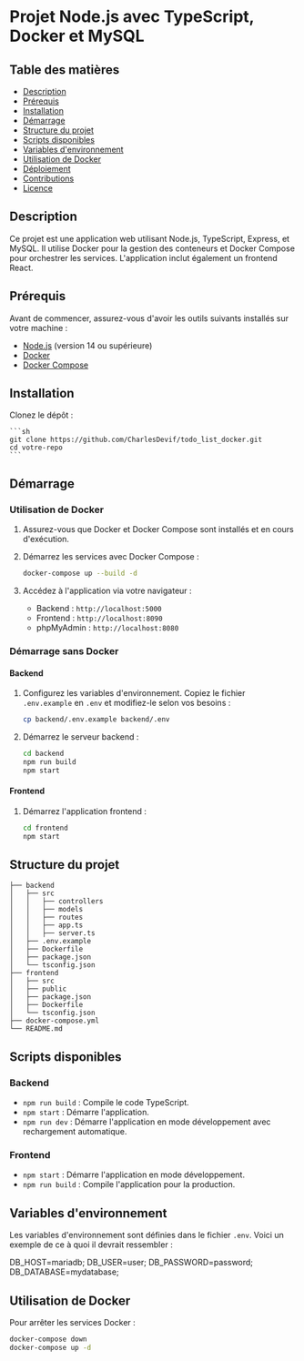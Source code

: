# Projet Node.js avec TypeScript, Docker et MySQL

## Table des matières

- [Description](#description)
- [Prérequis](#prérequis)
- [Installation](#installation)
- [Démarrage](#démarrage)
- [Structure du projet](#structure-du-projet)
- [Scripts disponibles](#scripts-disponibles)
- [Variables d'environnement](#variables-denvironnement)
- [Utilisation de Docker](#utilisation-de-docker)
- [Déploiement](#déploiement)
- [Contributions](#contributions)
- [Licence](#licence)

## Description

Ce projet est une application web utilisant Node.js, TypeScript, Express, et MySQL. Il utilise Docker pour la gestion des conteneurs et Docker Compose pour orchestrer les services. L'application inclut également un frontend React.

## Prérequis

Avant de commencer, assurez-vous d'avoir les outils suivants installés sur votre machine :

- [Node.js](https://nodejs.org/) (version 14 ou supérieure)
- [Docker](https://www.docker.com/)
- [Docker Compose](https://docs.docker.com/compose/)

## Installation

 Clonez le dépôt :

    ```sh
    git clone https://github.com/CharlesDevif/todo_list_docker.git
    cd votre-repo
    ```

## Démarrage

### Utilisation de Docker

1. Assurez-vous que Docker et Docker Compose sont installés et en cours d'exécution.
2. Démarrez les services avec Docker Compose :

    ```sh
    docker-compose up --build -d
    ```

3. Accédez à l'application via votre navigateur :

    - Backend : `http://localhost:5000`
    - Frontend : `http://localhost:8090`
    - phpMyAdmin : `http://localhost:8080`

### Démarrage sans Docker

#### Backend

1. Configurez les variables d'environnement. Copiez le fichier `.env.example` en `.env` et modifiez-le selon vos besoins :

    ```sh
    cp backend/.env.example backend/.env
    ```

2. Démarrez le serveur backend :

    ```sh
    cd backend
    npm run build
    npm start
    ```

#### Frontend

1. Démarrez l'application frontend :

    ```sh
    cd frontend
    npm start
    ```

## Structure du projet

    ├── backend
    │   ├── src
    │   │   ├── controllers
    │   │   ├── models
    │   │   ├── routes
    │   │   ├── app.ts
    │   │   ├── server.ts
    │   ├── .env.example
    │   ├── Dockerfile
    │   ├── package.json
    │   └── tsconfig.json
    ├── frontend
    │   ├── src
    │   ├── public
    │   ├── package.json
    │   ├── Dockerfile
    │   └── tsconfig.json
    ├── docker-compose.yml
    └── README.md

## Scripts disponibles

### Backend

- `npm run build` : Compile le code TypeScript.
- `npm start` : Démarre l'application.
- `npm run dev` : Démarre l'application en mode développement avec rechargement automatique.

### Frontend

- `npm start` : Démarre l'application en mode développement.
- `npm run build` : Compile l'application pour la production.

## Variables d'environnement

Les variables d'environnement sont définies dans le fichier `.env`. Voici un exemple de ce à quoi il devrait ressembler :

DB_HOST=mariadb;
DB_USER=user;
DB_PASSWORD=password;
DB_DATABASE=mydatabase;


## Utilisation de Docker

Pour arrêter les services Docker :

```sh
docker-compose down
docker-compose up -d